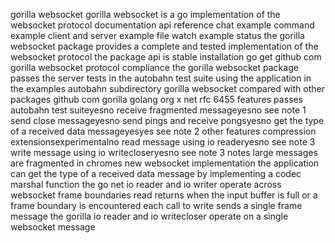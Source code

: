 gorilla websocket gorilla websocket is a go implementation of the websocket protocol documentation api reference chat example command example client and server example file watch example status the gorilla websocket package provides a complete and tested implementation of the websocket protocol the package api is stable installation go get github com gorilla websocket protocol compliance the gorilla websocket package passes the server tests in the autobahn test suite using the application in the examples autobahn subdirectory gorilla websocket compared with other packages github com gorilla golang org x net rfc 6455 features passes autobahn test suiteyesno receive fragmented messageyesno see note 1 send close messageyesno send pings and receive pongsyesno get the type of a received data messageyesyes see note 2 other features compression extensionsexperimentalno read message using io readeryesno see note 3 write message using io writecloseryesno see note 3 notes large messages are fragmented in chromes new websocket implementation the application can get the type of a received data message by implementing a codec marshal function the go net io reader and io writer operate across websocket frame boundaries read returns when the input buffer is full or a frame boundary is encountered each call to write sends a single frame message the gorilla io reader and io writecloser operate on a single websocket message